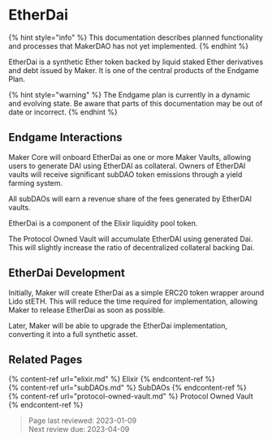 # EtherDai

{% hint style="info" %}
This documentation describes planned functionality and processes that MakerDAO has not yet implemented.
{% endhint %}

EtherDai is a synthetic Ether token backed by liquid staked Ether derivatives and debt issued by Maker. It is one of the central products of the Endgame Plan. 

{% hint style="warning" %}
The Endgame plan is currently in a dynamic and evolving state. Be aware that parts of this documentation may be out of date or incorrect.
{% endhint %}

## Endgame Interactions

Maker Core will onboard EtherDai as one or more Maker Vaults, allowing users to generate DAI using EtherDAI as collateral. Owners of EtherDAI vaults will receive significant subDAO token emissions through a yield farming system.

All subDAOs will earn a revenue share of the fees generated by EtherDAI vaults.

EtherDai is a component of the Elixir liquidity pool token.

The Protocol Owned Vault will accumulate EtherDAI using generated Dai. This will slightly increase the ratio of decentralized collateral backing Dai.


## EtherDai Development

Initially, Maker will create EtherDai as a simple ERC20 token wrapper around Lido stETH. This will reduce the time required for implementation, allowing Maker to release EtherDai as soon as possible.

Later, Maker will be able to upgrade the EtherDai implementation, converting it into a full synthetic asset.

## Related Pages
{% content-ref url="elixir.md" %} Elixir {% endcontent-ref %}  
{% content-ref url="subDAOs.md" %} SubDAOs {% endcontent-ref %}  
{% content-ref url="protocol-owned-vault.md" %} Protocol Owned Vault {% endcontent-ref %}  

>Page last reviewed: 2023-01-09    
>Next review due: 2023-04-09    